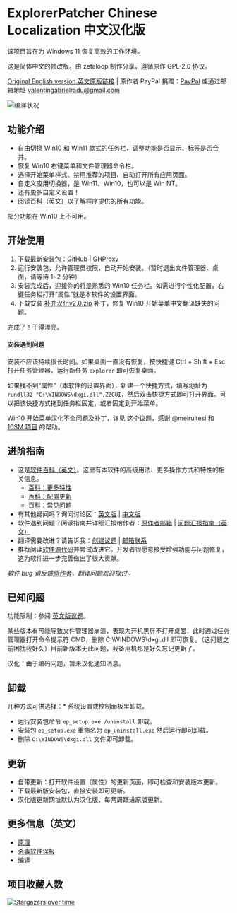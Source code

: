 # ExplorerPatcher Chinese Localization 中文汉化版
该项目旨在为 Windows 11 恢复高效的工作环境。

这是简体中文的修改版。由 zetaloop 制作分享，遵循原作 GPL-2.0 协议。

[Original English version 英文原版链接](https://github.com/valinet/ExplorerPatcher) | 原作者 PayPal 捐赠：[PayPal](https://www.paypal.com/donate?business=valentingabrielradu%40gmail.com&no_recurring=0&item_name=ExplorerPatcher&currency_code=EUR) 或通过邮箱地址 valentingabrielradu@gmail.com

![编译状况](https://github.com/zetaloop/ExplorerPatcher/actions/workflows/build.yml/badge.svg)

## 功能介绍

* 自由切换 Win10 和 Win11 款式的任务栏，调整功能是否显示、标签是否合并。
* 恢复 Win10 右键菜单和文件管理器命令栏。
* 选择开始菜单样式、禁用推荐的项目、自动打开所有应用页面。
* 自定义应用切换器，是 Win11、Win10，也可以是 Win NT。
* 还有更多自定义设置！
* [阅读百科（英文）](https://github.com/valinet/ExplorerPatcher/wiki/All-features)以了解程序提供的所有功能。

部分功能在 Win10 上不可用。

## 开始使用

1. 下载最新安装包：[GitHub](https://github.com/zetaloop/ExplorerPatcher/releases/latest/download/ep_setup.exe) | [GHProxy](https://ghproxy.com/https://github.com/zetaloop/ExplorerPatcher/releases/latest/download/ep_setup.exe)
2. 运行安装包，允许管理员权限，自动开始安装。（暂时退出文件管理器、桌面，请等待 1~2 分钟）
3. 安装完成后，迎接你的将是熟悉的 Win10 任务栏。如需进行个性化配置，右键任务栏打开“属性”就是本软件的设置界面。
4. 下载安装 [补充汉化v2.0.zip](https://github.com/zetaloop/ExplorerPatcher/files/12028650/v2.0.zip) 补丁，修复 Win10 开始菜单中文翻译缺失的问题。

完成了！干得漂亮。

#### 安装遇到问题

安装不应该持续很长时间。如果桌面一直没有恢复，按快捷键 Ctrl + Shift + Esc 打开任务管理器，运行新任务 `explorer` 即可恢复桌面。

如果找不到“属性”（本软件的设置界面），新建一个快捷方式，填写地址为 `rundll32 "C:\WINDOWS\dxgi.dll",ZZGUI`，然后双击快捷方式即可打开界面。可以把该快捷方式拖到任务栏固定，或者固定到开始菜单。

Win10 开始菜单汉化不全问题及补丁，详见 [这个议题](https://github.com/zetaloop/ExplorerPatcher/issues/6#issuecomment-1236125461)，感谢 [@meiruitesi](https://github.com/meiruitesi) 和 [10SM 项目](https://github.com/bbmaster123/10SM) 的帮助。

## 进阶指南

* 这是[软件百科（英文）](https://github.com/valinet/ExplorerPatcher/wiki)。这里有本软件的高级用法、更多操作方式和特性的相关信息。
  * [百科：更多特性](https://github.com/valinet/ExplorerPatcher/wiki/All-features)
  * [百科：配置更新](https://github.com/valinet/ExplorerPatcher/wiki/Configure-updates)
  * [百科：常见问题](https://github.com/valinet/ExplorerPatcher/wiki/Frequently-asked-questions)
* 有其他疑问吗？询问讨论区：[英文版](https://github.com/valinet/ExplorerPatcher/discussions) | [中文版](https://github.com/zetaloop/ExplorerPatcher/discussions)
* 软件遇到问题？阅读指南并详细汇报给作者：[原作者邮箱](mailto://valentingabrielradu@gmail.com) | [问题汇报指南（英文）](https://github.com/valinet/ExplorerPatcher/wiki/Reporting-problems)
* 翻译需要改进？请告诉我：[创建议题](https://github.com/zetaloop/ExplorerPatcher/discussions) | [邮箱联系](mailto:zetaloop@outlook.com)
* 推荐阅读[软件源代码](https://github.com/valinet/ExplorerPatcher/tree/master)并尝试改进它。开发者很愿意接受增强功能与问题修复，这为软件进一步完善做出了很大贡献。

_软件 bug 请反馈[原作者](mailto://valentingabrielradu@gmail.com)，翻译问题欢迎探讨~_

## 已知问题

功能限制：参阅 [英文版议题](https://github.com/valinet/ExplorerPatcher/issues)。

某些版本有可能导致文件管理器崩溃，表现为开机黑屏不打开桌面，此时通过任务管理器打开命令提示符 CMD，删除 C:\WINDOWS\dxgi.dll 即可恢复。（这问题之前困扰我好久）目前新版本无此问题，我备用机那是好久忘记更新了。

汉化：由于编码问题，暂未汉化通知消息。

## 卸载

几种方法可供选择：* 系统设置或控制面板里卸载。
* 运行安装包命令 `ep_setup.exe /uninstall` 卸载。
* 安装包 `ep_setup.exe` 重命名为 `ep_uninstall.exe` 然后运行即可卸载。
* 删除 `C:\WINDOWS\dxgi.dll` 文件即可卸载。

## 更新

* 自带更新：打开软件设置（属性）的更新页面，即可检查和安装版本更新。
* 下载最新版安装包，直接安装即可更新。
* 汉化版更新网址默认为汉化版，每两周跟进原版更新。

## 更多信息（英文）

* [原理](https://github.com/valinet/ExplorerPatcher/wiki/How-does-it-work)
* [杀毒软件误报](https://github.com/valinet/ExplorerPatcher/wiki/Antivirus-false-positives)
* [编译](https://github.com/valinet/ExplorerPatcher/wiki/Compiling)

## 项目收藏人数

[![Stargazers over time](https://starchart.cc/zetaloop/ExplorerPatcher.svg)](https://starchart.cc/zetaloop/ExplorerPatcher)
